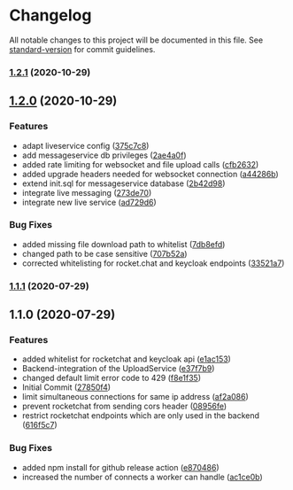 # Changelog

All notable changes to this project will be documented in this file. See [standard-version](https://github.com/conventional-changelog/standard-version) for commit guidelines.

### [1.2.1](https://github.com/virtualidentityag/caritas-onlineBeratung-backend/compare/v1.2.0...v1.2.1) (2020-10-29)

## [1.2.0](https://github.com/virtualidentityag/caritas-onlineBeratung-backend/compare/v1.1.1...v1.2.0) (2020-10-29)


### Features

* adapt liveservice config ([375c7c8](https://github.com/virtualidentityag/caritas-onlineBeratung-backend/commit/375c7c8389aed2919f6b9b6b737eeca46f9ccb4d))
* add messageservice db privileges ([2ae4a0f](https://github.com/virtualidentityag/caritas-onlineBeratung-backend/commit/2ae4a0f36c58f30974f968c027e42106630926df))
* added rate limiting for websocket and file upload calls ([cfb2632](https://github.com/virtualidentityag/caritas-onlineBeratung-backend/commit/cfb26323efd691734fdf534aa6fcfe212bc7328a))
* added upgrade headers needed for websocket connection ([a44286b](https://github.com/virtualidentityag/caritas-onlineBeratung-backend/commit/a44286b2991224719f7c4d46932b461fc4dca175))
* extend init.sql for messageservice database ([2b42d98](https://github.com/virtualidentityag/caritas-onlineBeratung-backend/commit/2b42d98423f7fdf3eefca9058e704c5205cdc337))
* integrate live messaging ([273de70](https://github.com/virtualidentityag/caritas-onlineBeratung-backend/commit/273de700a5e73fc7e80c5127b211cbe32b9f54ae))
* integrate new live service ([ad729d6](https://github.com/virtualidentityag/caritas-onlineBeratung-backend/commit/ad729d685e730dfc2731662fab7cb48bcbb4303f))


### Bug Fixes

* added missing file download path to whitelist ([7db8efd](https://github.com/virtualidentityag/caritas-onlineBeratung-backend/commit/7db8efde135942affa2f603a25889025359cf43a))
* changed path to be case sensitive ([707b52a](https://github.com/virtualidentityag/caritas-onlineBeratung-backend/commit/707b52aa7aecd1127ada73f5e642bf1a15de9d2d))
* corrected whitelisting for rocket.chat and keycloak endpoints ([33521a7](https://github.com/virtualidentityag/caritas-onlineBeratung-backend/commit/33521a7006cdf85637a376b8403d2b9be06ed49e))

### [1.1.1](https://github.com/virtualidentityag/caritas-onlineBeratung-backend/compare/v1.1.0...v1.1.1) (2020-07-29)

## 1.1.0 (2020-07-29)


### Features

* added whitelist for rocketchat and keycloak api ([e1ac153](https://github.com/virtualidentityag/caritas-onlineBeratung-backend/commit/e1ac15373a7e97488116a5a6e6e8f97e0d30f760))
* Backend-integration of the UploadService ([e37f7b9](https://github.com/virtualidentityag/caritas-onlineBeratung-backend/commit/e37f7b9dc684dac52108309816407372aaadf494))
* changed default limit error code to 429 ([f8e1f35](https://github.com/virtualidentityag/caritas-onlineBeratung-backend/commit/f8e1f35f54a84ac2508732e95b93f209a1d00005))
* Initial Commit ([27850f4](https://github.com/virtualidentityag/caritas-onlineBeratung-backend/commit/27850f42a887da9b540c6039e53bb4ef96d0ce60))
* limit simultaneous connections for same ip address ([af2a086](https://github.com/virtualidentityag/caritas-onlineBeratung-backend/commit/af2a0862bb28e631edf412e858a3b077ca074e28))
* prevent rocketchat from sending cors header ([08956fe](https://github.com/virtualidentityag/caritas-onlineBeratung-backend/commit/08956fe0f284e9b10831208d7898af8c444cdcba))
* restrict rocketchat endpoints which are only used in the backend ([616f5c7](https://github.com/virtualidentityag/caritas-onlineBeratung-backend/commit/616f5c716ad322884f9959a5e903936c408a7bd6))


### Bug Fixes

* added npm install for github release action ([e870486](https://github.com/virtualidentityag/caritas-onlineBeratung-backend/commit/e870486dfe856f88d9849baac5b0fa4fb1852a8d))
* increased the number of connects a worker can handle ([ac1ce0b](https://github.com/virtualidentityag/caritas-onlineBeratung-backend/commit/ac1ce0b398b972be253121f4490ff41358659920))
